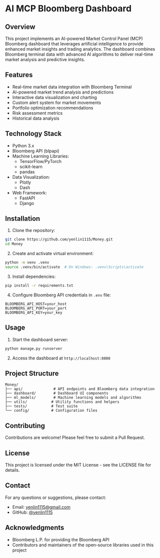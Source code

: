 # AI MCP Bloomberg Dashboard

## Overview
This project implements an AI-powered Market Control Panel (MCP) Bloomberg dashboard that leverages artificial intelligence to provide enhanced market insights and trading analytics. The dashboard combines Bloomberg terminal data with advanced AI algorithms to deliver real-time market analysis and predictive insights.

## Features
- Real-time market data integration with Bloomberg Terminal
- AI-powered market trend analysis and predictions
- Interactive data visualization and charting
- Custom alert system for market movements
- Portfolio optimization recommendations
- Risk assessment metrics
- Historical data analysis

## Technology Stack
- Python 3.x
- Bloomberg API (blpapi)
- Machine Learning Libraries:
  - TensorFlow/PyTorch
  - scikit-learn
  - pandas
- Data Visualization:
  - Plotly
  - Dash
- Web Framework:
  - FastAPI
  - Django

## Installation

1. Clone the repository:
```bash
git clone https://github.com/yenlin1115/Money.git
cd Money
```

2. Create and activate virtual environment:
```bash
python -m venv .venv
source .venv/bin/activate  # On Windows: .venv\Scripts\activate
```

3. Install dependencies:
```bash
pip install -r requirements.txt
```

4. Configure Bloomberg API credentials in `.env` file:
```
BLOOMBERG_API_HOST=your_host
BLOOMBERG_API_PORT=your_port
BLOOMBERG_API_KEY=your_key
```

## Usage
1. Start the dashboard server:
```bash
python manage.py runserver
```

2. Access the dashboard at `http://localhost:8000`

## Project Structure
```
Money/
├── api/              # API endpoints and Bloomberg data integration
├── dashboard/        # Dashboard UI components
├── ml_models/        # Machine learning models and algorithms
├── utils/           # Utility functions and helpers
├── tests/           # Test suite
└── config/          # Configuration files
```

## Contributing
Contributions are welcome! Please feel free to submit a Pull Request.

## License
This project is licensed under the MIT License - see the LICENSE file for details.

## Contact
For any questions or suggestions, please contact:
- Email: yenlin1115@gmail.com
- GitHub: [@yenlin1115](https://github.com/yenlin1115)

## Acknowledgments
- Bloomberg L.P. for providing the Bloomberg API
- Contributors and maintainers of the open-source libraries used in this project 